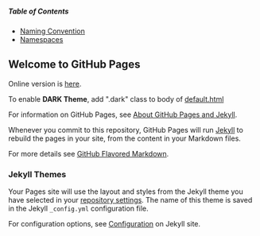 
##### Table of Contents  
- [Naming Convention](https://codeoz-com.github.io/codeoz-code-convention/naming_convention)
- [Namespaces](https://codeoz-com.github.io/codeoz-code-convention/namespaces)

## Welcome to GitHub Pages

Online version is [here](https://codeoz-com.github.io/codeoz-code-convention/).

To enable **DARK Theme**, add ".dark" class to body of [default.html](https://github.com/codeoz-com/codeoz-code-convention/blob/main/_layouts/default.html)

For information on GitHub Pages, see [About GitHub Pages and Jekyll](https://docs.github.com/en/pages/setting-up-a-github-pages-site-with-jekyll/about-github-pages-and-jekyll).

Whenever you commit to this repository, GitHub Pages will run [Jekyll](https://jekyllrb.com/) to rebuild the pages in your site, from the content in your Markdown files.

For more details see [GitHub Flavored Markdown](https://guides.github.com/features/mastering-markdown/).

### Jekyll Themes

Your Pages site will use the layout and styles from the Jekyll theme you have selected in your [repository settings](https://github.com/codeoz-com/codeoz-code-convention/settings/pages). The name of this theme is saved in the Jekyll `_config.yml` configuration file.

For configuration options, see [Configuration](https://jekyllrb.com/docs/configuration/) on Jekyll site.
